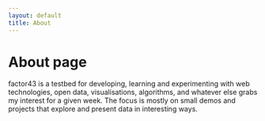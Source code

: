 ```yaml
---
layout: default
title: About
---
```

# About page

factor43 is a testbed for developing, learning and experimenting with web technologies, open data, visualisations, algorithms, and whatever else grabs my interest for a given week. The focus is mostly on small demos and projects that explore and present data in interesting ways.